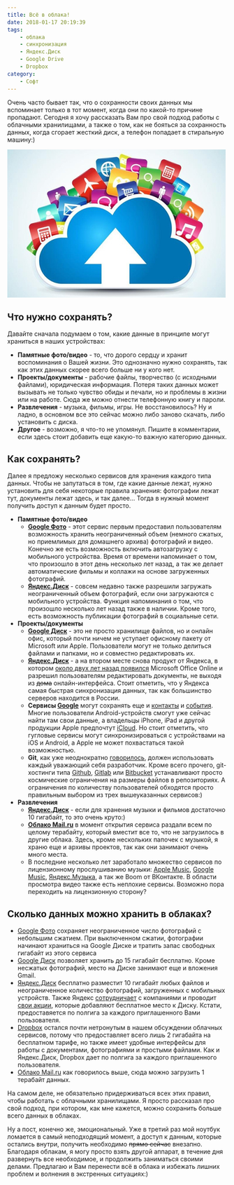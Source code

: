 ```yaml
---
title: Всё в облака!
date: 2018-01-17 20:19:39
tags:
    - облака
    - синхронизация
    - Яндекс.Диск
    - Google Drive
    - Dropbox
category:
    - Софт
---
```


Очень часто бывает так, что о сохранности своих данных мы вспоминает только в тот момент, когда они по какой-то причине пропадают. Сегодня я хочу рассказать Вам про свой подход работы с облачными хранилищами, а также о том, как не бояться за сохранность данных, когда сгорает жесткий диск, а телефон попадает в стиральную машину:)

<!-- more -->

![](/content/2018/01/clouds/image.jpg)

## Что нужно сохранять?

Давайте сначала подумаем о том, какие данные в принципе могут храниться в наших устройствах:

- **Памятные фото/видео** - то, что дорого сердцу и хранит воспоминания о Вашей жизни. Это однозначно нужно сохранять, так как этих данных скорее всего больше ни у кого нет.
- **Проекты/документы** - рабочие файлы, творчество (с исходными файлами), юридическая информация. Потеря таких данных может вызывать не только чувство обиды и печали, но и проблемы в жизни или на работе. Сюда же можно отнести телефонную книгу и пароли.
- **Развлечения** - музыка, фильмы, игры. Не восстановилось? Ну и ладно, в основном все это сейчас можно либо заново скачать, либо установить с диска.
- **Другое** - возможно, я что-то не упомянул. Пишите в комментарии, если здесь стоит добавить еще какую-то важную категорию данных.

## Как сохранять?

Далее я предложу несколько сервисов для хранения каждого типа данных. Чтобы не запутаться в том, где какие данные лежат, нужно установить для себя некоторые правила хранения: фотографии лежат тут, документы лежат здесь, и так далее... Тогда в нужный момент получить доступ к данным будет просто.

- **Памятные фото/видео**
    + **[Google Фото](http://photos.google.com)** - этот сервис первым предоставил пользователям возможность хранить неограниченный объем (немного сжатых, но приемлимых для домашнего архива) фотографий и видео. Конечно же есть возможность включить автозагрузку с мобильного устройства. Время от времени напоминает о том, что произошло в этот день несколько лет назад, а так же делает автоматические фильмы и коллажи на основе загруженных фотографий.
    + **[Яндекс.Диск](/r/ydisk)** - совсем недавно также разрешили загружать неограниченный объем фотографий, если они загружаются с мобильного устройства. Функция напоминания о том, что произошло  несколько лет назад также в наличии. Кроме того, есть возможность публикации фотографий в социальные сети.
- **Проекты/документы**
    + **[Google Диск](http://drive.google.com)** - это не просто хранилище файлов, но и онлайн офис, который почти ничем не уступает офисному пакету от Microsoft или Apple. Пользователи могут не только делиться файлами и папками, но и совместно редактировать их.
    + **[Яндекс.Диск](/r/ydisk)** - а на втором месте снова продукт от Яндекса, в котором [около двух лет назад появился](https://yandex.ru/company/services_news/2015/1116) Microsoft Office Online и разрешил пользователям редактировать документы, не выходя из ~~дома~~ онлайн-интерфейса. Стоит отметить, что у Яндекса самая быстрая синхронизация данных, так как большинство серверов находится в России.
    + **Сервисы [Google](http://google.ru)** могут сохранять еще и [контакты](http://contacts.google.com) и [события](http://calendar.google.com). Многие пользователи Android-устройств смогут уже сейчас найти там свои данные, а владельцы iPhone, iPad и другой продукции Apple предпочтут [iCloud](http://icloud.com). Но стоит отметить, что гугловые сервисы могут синхронизироваться с устройствами на iOS и Android, а Apple не может похвастаться такой возможностью.
    + **Git**, как уже неоднократно [говорилось](/posts/2017/edu-open-data/), должен использовать каждый уважающий себя разработчик. Кроме всего прочего, git-хостинги типа [Github](http://github.com), [Gitlab](http://gitlab.com) или [Bitbucket](http://bitbucket.org) устанавливают просто космические ограничения на размеры файлов в репозиториях. А ограничения по количеству пользователей обходятся просто правильным выбором из трех вышеуказанных сервисов:)
- **Развлечения**
    + **[Яндекс.Диск](/r/disk)** - если для хранения музыки и фильмов достаточно 10 гигабайт, то это очень круто:)
    + **[Облако Mail.ru](http://cloud.mail.ru)** в момент открытия сервиса раздали всем по целому терабайту, который вместит все то, что не загрузилось в другие облака. Здесь, кроме нескольких папочек с музыкой, я храню еще и архивы проектов, так как они занимают очень много места.
    + В последние несколько лет заработало множество сервисов по лицензионному прослушиванию музыки: [Apple Music](http://apple.com/music), [Google Music](http://music.google.com), [Яндекс.Музыка](http://music.yandex.ru), а так же Boom от ВКонтакте. В области просмотра видео также есть неплохие сервисы. Возможно пора переходить на лицензионную сторону?

## Сколько данных можно хранить в облаках?

- [Google Фото](http://photos.google.com) сохраняет неограниченное число фотографий с небольшим сжатием. При выключенном сжатии, фотографии начинают храниться на Google Диске и тратить запас свободных гигабайт из этого сервиса
- [Google Диск](http://drive.google.com) позволяет хранить до 15 гигабайт бесплатно. Кроме несжатых фотографий, место на Диске занимают еще и вложения Gmail.
- [Яндекс.Диск](/r/ydisk) бесплатно разместит 10 гигабайт любых файлов и неограниченное количество фотографий, загруженных с мобильных устройств. Также Яндекс [сотрудничает](https://yandex.ru/support/disk/enlarge/bonus-space.html) с компаниями и проводит [свои акции](/posts/2013/yandex-disk-32gb/), которые добавляют бесплатное место к Диску. Кстати, предоставяется по полгига за каждого приглашенного Вами пользователя.
- [Dropbox](/r/drop) остался почти нетронутым в нашем обсуждении облачных сервисов, потому что предоставляет всего лишь 2 гигабайта на бесплатном тарифе, но также имеет удобные интерфейсы для работы с документами, фотографиями и простыми файлами. Как и Яндекс.Диск, Dropbox дает по полгига за каждого приглашенного пользователя. 
- [Облако Mail.ru](http://cloud.mail.ru) как говорилось выше, сюда можно загрузить 1 терабайт данных.

На самом деле, не обязательно придерживаться всех этих правил, чтобы работать с облачными хранилищами. Я просто рассказал про свой подход, при котором, как мне кажется, можно сохранить больше всего данных в облаках. 

Ну а пост, конечно же, эмоциональный. Уже в третий раз мой ноутбук ломается в самый неподходящий момент, а доступ к данным, которые остались внутри, получить необходимо ~~прямо сейчас~~ внезапно. Благодаря облакам, я могу просто взять другой аппарат, в течение дня развернуть все необходимое, и продолжить заниматься своими делами. Предлагаю и Вам перенести всё в облака и избежать лишних проблем и волнения в экстренных ситуациях:)
